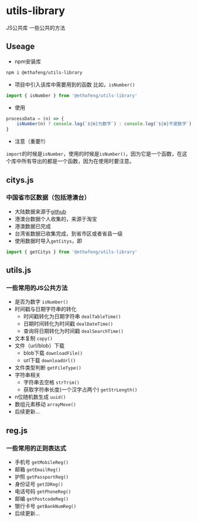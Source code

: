 # utils-library
JS公共库 一些公共的方法

## Useage

- npm安装库
```bash
npm i @ethafeng/utils-library
```
- 项目中引入该库中需要用到的函数 比如，`isNumber()`
```javascript
import { isNumber } from '@ethafeng/utils-library'
```
- 使用
```javascript
processData = (n) => {
    isNumber(n) ? console.log(`${n}为数字`) : console.log(`${n}不是数字`)
}
```
- 注意（重要‼️）

`import`的时候是`isNumber`，使用的时候是`isNumber()`，因为它是一个函数，在这个库中所有导出的都是一个函数，因为在使用时要注意。

## citys.js

### 中国省市区数据（包括港澳台）

- 大陆数据来源于[github](https://github.com/modood/Administrative-divisions-of-China/blob/master/dist/pca-code.json)
- 港澳台数据个人收集的，来源于淘宝
- 港澳数据已完成
- 台湾省数据已收集完成，到省市区或者省县一级
- 使用数据时导入`getCitys`，即
```javascript
import { getCitys } from '@ethafeng/utils-library'
```

## utils.js

### 一些常用的JS公共方法

- 是否为数字 `isNumber()`
- 时间戳与日期字符串的转化
    - 时间戳转化为日期字符串 `dealTableTime()`
    - 日期时间转化为时间戳 `dealDateTime()`
    - 查询将日期转化为时间戳 `dealSearchTime()`
- 文本复制 `copy()`
- 文件（url/blob）下载
    - blob下载 `downloadFile()`
    - url下载 `downloadUrl()`
- 文件类型判断 `getFileType()`
- 字符串相关
    - 字符串去空格 `strTrim()`
    - 获取字符串长度(一个汉字占两个) `getStrLength()`
- n位随机数生成 `uuid()`
- 数组元素移动 `arrayMove()`
- 后续更新...

## reg.js

### 一些常用的正则表达式

- 手机号 `getMobileReg()`
- 邮箱 `getEmailReg()`
- 护照 `getPassportReg()`
- 身份证号 `getIDReg()`
- 电话号码 `getPhoneReg()`
- 邮编 `getPostcodeReg()`
- 银行卡号 `getBankNumReg()`
- 后续更新...
